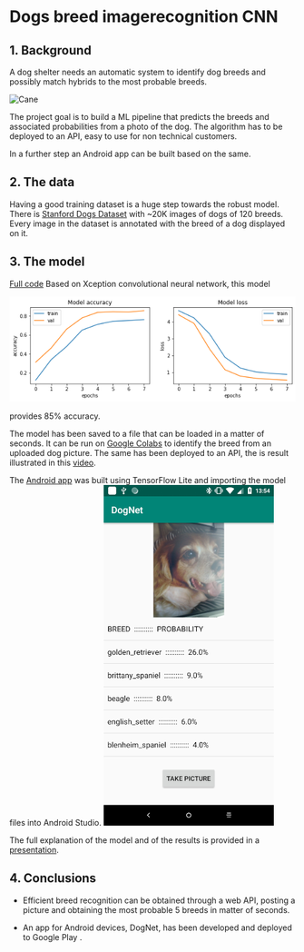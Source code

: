 # Dogs breed imagerecognition CNN 

## 1. Background
A dog shelter needs an automatic system to identify dog breeds and possibly match hybrids to the most probable breeds.

<img width="250" alt="Cane" src="https://github.com/opsabarsec/dogs_breed_imagerecognition/blob/master/predicted.png">


The project goal is to build a ML pipeline that predicts the breeds and associated probabilities from a photo of the dog. 
The algorithm has to be deployed to an API, easy to use for non technical customers.

In a further step an Android app can be built based on the same.

## 2. The data

Having a good training dataset is a huge step towards the robust model. There is [Stanford Dogs Dataset](https://www.kaggle.com/jessicali9530/stanford-dogs-dataset) with ~20K images of dogs of 120 breeds. Every image in the dataset is annotated with the breed of a dog displayed on it. 

## 3. The model
[Full code](https://github.com/opsabarsec/Dog-pictures-classification-by-Deep-Learning/blob/master/notebooks/Stanford_dogs_classifier_part2.ipynb)
Based on Xception convolutional neural network, this model 

![training](CNNtraining.png)

provides 85% accuracy. 

The model has been saved to a file that can be loaded in a matter of seconds.
It can be run on [Google Colabs](https://colab.research.google.com/drive/1kcAFOSreOd_68WF5gdvoQOceld7cAwrX) to identify the breed from an uploaded dog picture. 
The same has been deployed to an API, the is result illustrated in this [video](https://www.youtube.com/watch?v=1YKuf0ddEGE). 


The [Android app](https://youtu.be/BlDMGTFu-hM) was built using TensorFlow Lite and importing the model files into Android Studio.
![dognet](dognet.png)

The full explanation of the model and of the results is provided in a [presentation](https://github.com/opsabarsec/Dog-pictures-classification-by-Deep-Learning/blob/master/documentation/presentation/P6_presentation.pdf).

## 4. Conclusions

- Efficient breed recognition can be obtained through a web API, posting a picture and obtaining the most probable 5 breeds in matter of seconds.

- An app for Android devices, DogNet, has been developed and deployed to Google Play . 



